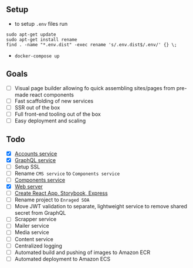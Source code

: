 Setup
--

- to setup `.env` files run 
```shell
sudo apt-get update 
sudo apt-get install rename
find . -name "*.env.dist" -exec rename 's/.env.dist$/.env/' {} \;
```
- `docker-compose up`

Goals
--
* [ ] Visual page builder allowing fo quick assembling sites/pages from pre-made react components
* [ ] Fast scaffolding of new services
* [ ] SSR out of the box 
* [ ] Full front-end tooling out of the box
* [ ] Easy deployment and scaling 

Todo
--

* [x] [Accounts service](https://github.com/gniewomir/django-react-cms/tree/master/services/accounts)
* [x] [GraphQL service](https://github.com/gniewomir/django-react-cms/tree/master/services/graphql)
* [ ] Setup SSL
* [ ] Rename `CMS service` to `Components service` 
* [ ] [Components service](https://github.com/gniewomir/django-react-cms/tree/master/services/cms)
* [x] [Web server](https://github.com/gniewomir/django-react-cms/tree/master/services/nginx)
* [ ] [Create React App, Storybook, Express](https://github.com/gniewomir/django-react-cms/tree/master/services/react)
* [ ] Rename project to `Enraged SOA`
* [ ] Move JWT validation to separate, lightweight service to remove shared secret from GraphQL
* [ ] Scrapper service
* [ ] Mailer service
* [ ] Media service
* [ ] Content service
* [ ] Centralized logging 
* [ ] Automated build and pushing of images to Amazon ECR
* [ ] Automated deployment to Amazon ECS
